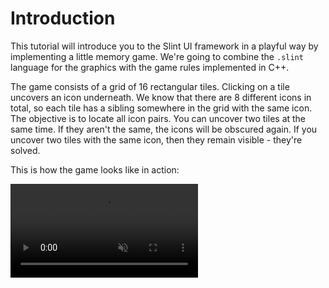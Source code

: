 <!-- Copyright © SixtyFPS GmbH <info@slint.dev> ; SPDX-License-Identifier: MIT -->
# Introduction

This tutorial will introduce you to the Slint UI framework in a playful way by implementing a little memory game. We're going to combine the `.slint` language for the graphics with the game rules implemented in C++.

The game consists of a grid of 16 rectangular tiles. Clicking on a tile uncovers an icon underneath.
We know that there are 8 different icons in total, so each tile has a sibling somewhere in the grid with the
same icon. The objective is to locate all icon pairs. You can uncover two tiles at the same time. If they
aren't the same, the icons will be obscured again.
If you uncover two tiles with the same icon, then they remain visible - they're solved.

This is how the game looks like in action:

<video autoplay loop muted playsinline src="https://slint.dev/blog/memory-game-tutorial/memory_clip.mp4"
        class="img-fluid img-thumbnail rounded"></video>
